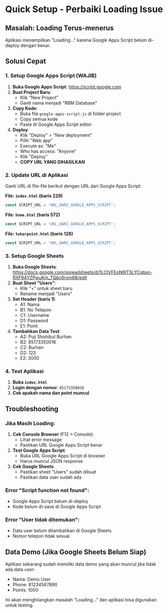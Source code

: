 # Quick Setup - Perbaiki Loading Issue

## Masalah: Loading Terus-menerus

Aplikasi menampilkan "Loading..." karena Google Apps Script belum di-deploy dengan benar.

## Solusi Cepat

### 1. Setup Google Apps Script (WAJIB)

1. **Buka Google Apps Script**: https://script.google.com
2. **Buat Project Baru**:
   - Klik "New Project"
   - Ganti nama menjadi "RBM Database"
3. **Copy Kode**:
   - Buka file `google-apps-script.js` di folder project
   - Copy semua kode
   - Paste di Google Apps Script editor
4. **Deploy**:
   - Klik "Deploy" > "New deployment"
   - Pilih "Web app"
   - Execute as: "Me"
   - Who has access: "Anyone"
   - Klik "Deploy"
   - **COPY URL YANG DIHASILKAN**

### 2. Update URL di Aplikasi

Ganti URL di file-file berikut dengan URL dari Google Apps Script:

**File: `index.html` (baris 229)**
```javascript
const SCRIPT_URL = 'URL_DARI_GOOGLE_APPS_SCRIPT';
```

**File: `home.html` (baris 572)**
```javascript
const SCRIPT_URL = 'URL_DARI_GOOGLE_APPS_SCRIPT';
```

**File: `tukarpoint.html` (baris 128)**
```javascript
const SCRIPT_URL = 'URL_DARI_GOOGLE_APPS_SCRIPT';
```

### 3. Setup Google Sheets

1. **Buka Google Sheets**: https://docs.google.com/spreadsheets/d/1LCtVFEpN9lT5LYCqbxo-RXF94YZPwuKm_TQbc6rxm68/edit
2. **Buat Sheet "Users"**:
   - Klik "+" untuk sheet baru
   - Rename menjadi "Users"
3. **Set Header (baris 1)**:
   - A1: Nama
   - B1: No Telepon
   - C1: Username
   - D1: Password
   - E1: Point
4. **Tambahkan Data Test**:
   - A2: Puji Shohibul Burhan
   - B2: 85173350016
   - C2: Burhan
   - D2: 123
   - E2: 3000

### 4. Test Aplikasi

1. **Buka `index.html`**
2. **Login dengan nomor**: `85173350016`
3. **Cek apakah nama dan point muncul**

## Troubleshooting

### Jika Masih Loading:
1. **Cek Console Browser** (F12 > Console):
   - Lihat error message
   - Pastikan URL Google Apps Script benar
2. **Test Google Apps Script**:
   - Buka URL Google Apps Script di browser
   - Harus muncul JSON response
3. **Cek Google Sheets**:
   - Pastikan sheet "Users" sudah dibuat
   - Pastikan data user sudah ada

### Error "Script function not found":
- Google Apps Script belum di-deploy
- Kode belum di-save di Google Apps Script

### Error "User tidak ditemukan":
- Data user belum ditambahkan di Google Sheets
- Nomor telepon tidak sesuai

## Data Demo (Jika Google Sheets Belum Siap)

Aplikasi sekarang sudah memiliki data demo yang akan muncul jika tidak ada data user:
- Nama: Demo User
- Phone: 81234567890
- Points: 1000

Ini akan menghilangkan masalah "Loading..." dan aplikasi bisa digunakan untuk testing.
